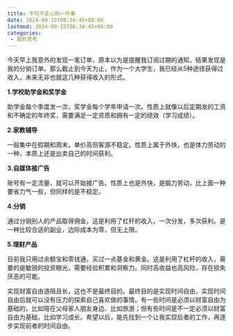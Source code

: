 ```yaml
---
title: 不可不走心的一件事      
date: 2024-09-15T08:34:45+08:00
lastmod: 2024-09-15T08:34:45+08:00
categories:
 - 我的思考
---
```




<!--more-->

今天早上我意外的发现一笔订单，原本以为是提醒我订阅过期的通知，结果发现是我的分销订单。那么截止到今天为止，作为一个大学生，我已经从5种途径获得过收入，未来无非也就这几种获得收入的形式。

**1.学校助学金和奖学金**

助学金每个季度发一次，奖学金每个学年申请一次。性质上就像以后定期发的工资和不确定的年终奖，需要满足一定资质和拥有一定的绩效（学习成绩）。

**2.家教辅导**

一般集中在假期和周末，单价高但客源不稳定。性质上属于外快，也是体力劳动的一种，本质上还是出卖自己的时间获利。

**3.自媒体接广告**

账号有一定流量，就可以开始接广告。性质上也是外快，是脑力劳动，比上面一种要省力气一些，但同样的是不稳定。

**4.分销**

通过分销别人的产品取得佣金，这是利用了杠杆的收入，一次分发，多次获利。是一种比较合适的副业，边际成本为零，但无上限。

**5.理财产品**

目前我只用过余额宝和零钱通，买过一点基金和黄金。这是利用了杠杆的收入，需要的是敏锐的投资眼光，需要经验积累和洞察力。同时高收益也高风险，存在损失厌恶的可能。


实现财富自由道阻且长，这也不是最终目的。最终目的是实现时间自由，实现时间自由后就可以没有压力的探索自己喜欢做的事情。有一些时间是必须以财富自由为基础的，比如陪在父母家人朋友身边、比如旅游；但有些时间是不一定必须以财富自由为基础，比如学习成长。希望以后，能先找到一个让我实现后者的工作，再逐步实现前者的时间自由。